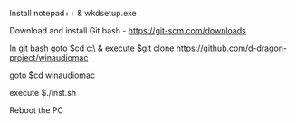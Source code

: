Install notepad++ & wkdsetup.exe  

Download and install Git bash - https://git-scm.com/downloads

In git bash goto $cd c:\ & execute $git clone https://github.com/d-dragon-project/winaudiomac

goto $cd winaudiomac

execute $./inst.sh 

Reboot the PC
